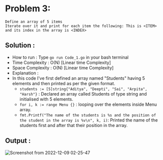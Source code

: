 # Problem 3:
```
Define an array of 5 items
Iterate over it and print for each item the following: This is <ITEM> and its index in the array is <INDEX>
```
## Solution :
* How to run : Type `go run Code_1.go` in your bash terminal
* Time Complexity : O(N) [Linear time Complexity]
* Space Complexity : O(N) [Linear time Complexity]
* Explanation :
* In this code I've first defined an array named "Students" having 5 elements and then printed as per the given format.
    * `students := [5]string{"Aditya", "Deepti", "Sai", "Arpita", "Harsh"}` : Declared an array called Students of type string and initialised with 5 elements.
    * `for i, k := range Menu {}` : looping over the elements inside Menu array.
    * `fmt.Printf("The name of the students is %s and the position of the student in the array is %v\n", k, i)`: Printed the name of the students first and after that their position in the array.

## Output :
![Screenshot from 2022-12-09 02-25-47](https://user-images.githubusercontent.com/73513838/206565939-4e386559-d539-48b1-8aa6-1d64c5f38fe7.png)
